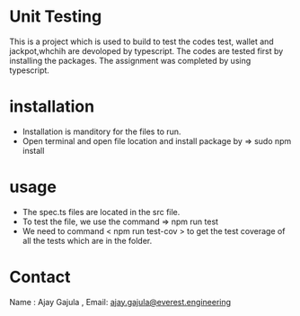 # Unit Testing 
This is a project which is used to build to test the codes test, wallet and jackpot,whchih are devoloped by typescript. The codes are tested first by installing the packages. The assignment was completed by using typescript.

# installation
- Installation is manditory for the files to run.
- Open terminal and open file location and install package by
=> sudo npm install

# usage
- The spec.ts files are located in the src file.
- To test the file, we use the command => npm run test
- We need to command < npm run test-cov > to get the test coverage of all the tests which are in the folder.
  
# Contact
  Name : Ajay Gajula ,
  Email: ajay.gajula@everest.engineering
